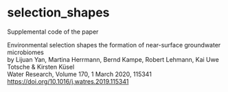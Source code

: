 # selection_shapes

Supplemental code of the paper

Environmental selection shapes the formation of near-surface groundwater microbiomes  
by Lijuan Yan, Martina Herrmann, Bernd Kampe, Robert Lehmann, Kai Uwe Totsche & Kirsten Küsel  
Water Research, Volume 170, 1 March 2020, 115341  
https://doi.org/10.1016/j.watres.2019.115341
